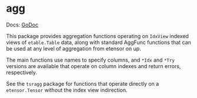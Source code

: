 # agg

Docs: [GoDoc](https://pkg.go.dev/github.com/goki/etable/v2/agg)

This package provides aggregation functions operating on `IdxView` indexed views of `etable.Table` data, along with standard AggFunc functions that can be used at any level of aggregation from etensor on up.

The main functions use names to specify columns, and `*Idx` and `*Try` versions are available that operate on column indexes and return errors, respectively.

See the `tsragg` package for functions that operate directly on a `etensor.Tensor` without the index view indirection.


